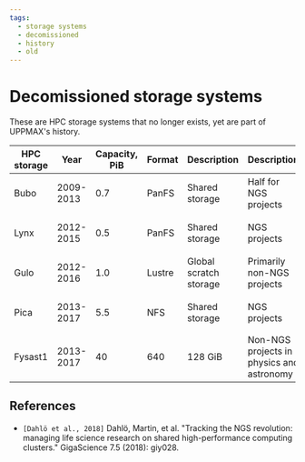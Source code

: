 ```yaml
---
tags:
  - storage systems
  - decomissioned
  - history
  - old
---
```


# Decomissioned storage systems

These are HPC storage systems that no longer exists,
yet are part of UPPMAX's history.

| HPC storage | Year     | Capacity, PiB | Format | Description            | Description                               | Source
|-------------|----------|---------------|--------|------------------------|-------------------------------------------|------------------------
| Bubo        |2009-2013 | 0.7           | PanFS  | Shared storage         | Half for NGS projects                     | `[Dahlö et al., 2018]`
| Lynx        |2012-2015 | 0.5           | PanFS  | Shared storage         | NGS projects                              | `[Dahlö et al., 2018]`
| Gulo        |2012-2016 | 1.0           | Lustre | Global scratch storage | Primarily non-NGS projects                | `[Dahlö et al., 2018]`
| Pica        |2013-2017 | 5.5           | NFS    | Shared storage         | NGS projects                              | `[Dahlö et al., 2018]`
| Fysast1     |2013-2017 | 40            | 640    | 128 GiB                | Non-NGS projects in physics and astronomy | `[Dahlö et al., 2018]`

## References

- `[Dahlö et al., 2018]` Dahlö, Martin, et al. "Tracking the NGS revolution: managing life science research on shared high-performance computing clusters." GigaScience 7.5 (2018): giy028.
